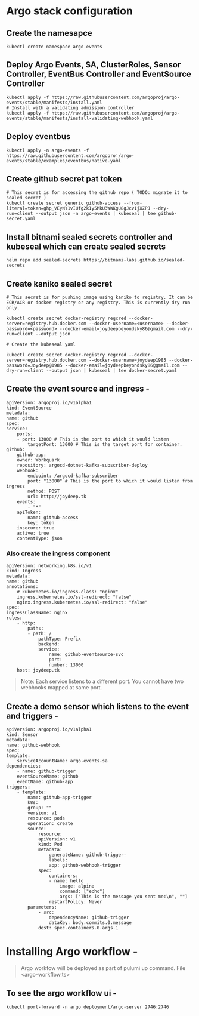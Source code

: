 # Argo stack configuration

## Create the namesapce

    kubectl create namespace argo-events

## Deploy Argo Events, SA, ClusterRoles, Sensor Controller, EventBus Controller and EventSource Controller

    kubectl apply -f https://raw.githubusercontent.com/argoproj/argo-events/stable/manifests/install.yaml
    # Install with a validating admission controller
    kubectl apply -f https://raw.githubusercontent.com/argoproj/argo-events/stable/manifests/install-validating-webhook.yaml

## Deploy eventbus

    kubectl apply -n argo-events -f https://raw.githubusercontent.com/argoproj/argo-events/stable/examples/eventbus/native.yaml

## Create github secret pat token

    # This secret is for accessing the github repo ( TODO: migrate it to sealed secret )
    kubectl create secret generic github-access --from-literal=token=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 --dry-run=client --output json -n argo-events | kubeseal | tee github-secret.yaml

## Install bitnami sealed secrets controller and kubeseal which can create sealed secrets

    helm repo add sealed-secrets https://bitnami-labs.github.io/sealed-secrets

## Create kaniko sealed secret

    # This secret is for pushing image using kaniko to registry. It can be ECR/ACR or docker registry or any registry. This is currently dry run only.
    
    kubectl create secret docker-registry regcred --docker-server=registry.hub.docker.com --docker-username=<username> --docker-password=<password> --docker-email=joydeepbeyondsky86@gmail.com --dry-run=client --output json

    # Create the kubeseal yaml 

    kubectl create secret docker-registry regcred --docker-server=registry.hub.docker.com --docker-username=joydeep1985 --docker-password=Joydeep@1985 --docker-email=joydeepbeyondsky86@gmail.com --dry-run=client --output json | kubeseal | tee docker-secret.yaml

## Create the event source and ingress -

    apiVersion: argoproj.io/v1alpha1
    kind: EventSource
    metadata:
    name: github
    spec:
    service:
        ports:
        - port: 13000 # This is the port to which it would listen
            targetPort: 13000 # This is the target port for container.
    github:
        github-app:
        owner: Workquark
        repository: argocd-dotnet-kafka-subscriber-deploy
        webhook:
            endpoint: /argocd-kafka-subscriber
            port: "13000" # This is the port to which it would listen from ingress
            method: POST
            url: http://joydeep.tk
        events:
            - "*"
        apiToken:
            name: github-access
            key: token
        insecure: true
        active: true
        contentType: json

### Also create the ingress component

    apiVersion: networking.k8s.io/v1
    kind: Ingress
    metadata:
    name: github
    annotations:
        # kubernetes.io/ingress.class: "nginx"
        ingress.kubernetes.io/ssl-redirect: "false"
        nginx.ingress.kubernetes.io/ssl-redirect: "false"
    spec:
    ingressClassName: nginx
    rules:
        - http:
            paths:
            - path: /
                pathType: Prefix
                backend:
                service:
                    name: github-eventsource-svc
                    port:
                    number: 13000
        host: joydeep.tk

> Note: Each service listens to a different port. You cannot have two webhooks mapped at same port.

## Create a demo sensor which listens to the event and triggers -

    apiVersion: argoproj.io/v1alpha1
    kind: Sensor
    metadata:
    name: github-webhook
    spec:
    template:
        serviceAccountName: argo-events-sa
    dependencies:
        - name: github-trigger
        eventSourceName: github
        eventName: github-app
    triggers:
        - template:
            name: github-app-trigger
            k8s:
            group: ""
            version: v1
            resource: pods
            operation: create
            source:
                resource:
                apiVersion: v1
                kind: Pod
                metadata:
                    generateName: github-trigger-
                    labels:
                    app: github-webhook-trigger
                spec:
                    containers:
                    - name: hello
                        image: alpine
                        command: ["echo"]
                        args: ["This is the message you sent me:\n", ""]
                    restartPolicy: Never
            parameters:
                - src:
                    dependencyName: github-trigger
                    dataKey: body.commits.0.message
                dest: spec.containers.0.args.1

# Installing Argo workflow -

> Argo workfow will be deployed as part of pulumi up command. File <argo-workflow.ts>

## To see the argo workflow ui -

    kubectl port-forward -n argo deployment/argo-server 2746:2746  

